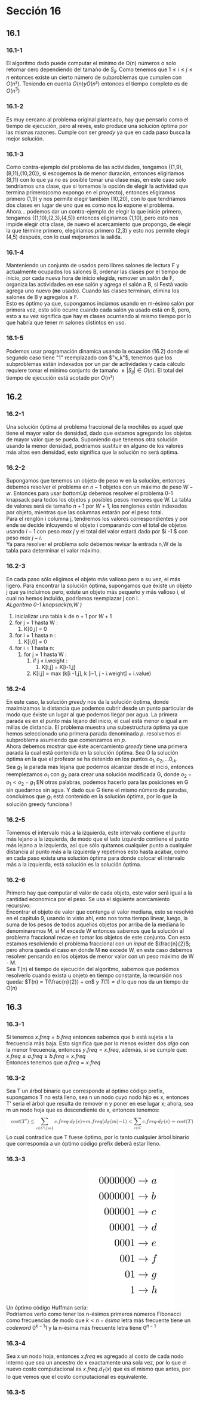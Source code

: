 # Sección 16
## 16.1
### 16.1-1
El algoritmo dado puede computar el mínimo de O(n) números o solo retornar cero dependiendo del tamaño de $S_{ij}$. Como tenemos que $1 \leq i \leq j \leq n$  entonces existe un cierto número de subproblemas que cumplen con $O(n²)$. Teniendo en cuenta $O(n) y O(n²)$ entonces el tiempo completo es de $O(n^3)$

### 16.1-2
Es muy cercano al problema original planteado, hay que pensarlo como el tiempo de ejecución, pero al revés, esto produce una solución óptima por las mismas razones. Cumple con ser _greedy_ ya que en cada paso busca la mejor solución.

### 16.1-3
Como contra-ejemplo del problema de las actividades, tengamos {(1,9),(8,11),(10,20)}, si escogemos la de menor duración, entonces eligiriamos (8,11) con lo que ya no es posible tomar una clase más, en este caso solo tendríamos una clase, que si tomamos la opción de elegir la actividad que termina primero(como expongo en el proyecto), entonces eligiramos primero (1,9) y nos permite elegir también (10,20), con lo que tendríamos dos clases en lugar de uno que es como nos lo expone el problema.  
Ahora... podemos dar un contra-ejemplo de elegir la que inicie primero, tengamos {(1,10),(2,3),(4,5)} entonces eligiriamos (1,10), pero esto nos impide elegir otra clase, de nuevo el acercamiento que propongo, de elegir la que términe primero, elegiriamos primero (2,3) y esto nos permite elegir (4,5) después, con lo cual mejoramos la salida.

### 16.1-4
Manteniendo un conjunto de usados pero libres salones de lectura F y actualmente ocupados los salones B, ordenar las clases por el tiempo de inicio, por cada nueva hora de inicio elegida, remover un salón de F, organiza las actividades en ese salón y agrega el salón a B, si Festá vacío agrega uno nuevo (**no** usado). Cuando las clases terminan, elimina los salones de B y agregalos a F.  
Esto es óptimo ya que, supongamos inciamos usando en m-ésimo salón por primera vez, esto sólo ocurre cuando cada salón ya usado está en B, pero, esto a su vez significa que hay m clases ocurriendo al mismo tiempo por lo que habría que tener m salones distintos en uso.

### 16.1-5
Podemos usar programación dinamica usando la ecuación (16.2) donde el segundo caso tiene "1" reemplazado con $"v_k"$, tenemos que los subproblemas están indexados por un par de actividades y cada cálculo requiere tomar el mínimo conjunto de tamaño $\leq |S_{ij}| \in O(n)$. El total del tiempo de ejecución está acotado por $O(n³)$

## 16.2
### 16.2-1
Una solución óptima al problema fraccional de la mochiles es aquel que tiene el mayor valor de densidad, dado que estamos agregando los objetos de mayor valor que se pueda. Suponiendo que tenemos otra solución usando la menor densidad, podríamos sustituir en alguno de los valores más altos een densidad, esto significa que la solución no será óptima.

### 16.2-2
Supongamos que tenemos un objeto de peso w en la solución, entonces debemos resolver el problema en $n - 1$ objetos con un máximo de peso $W - w$. Entonces para usar _bottomUp_ debemos resolver el problema 0-1 knapsack para todos los objetos y posibles pesos menores que W. La tabla de valores será de tamaño $n+1$ por $W +1$, los renglones están indexados por objeto, mientras que las columnas estarán por el peso total.  
Para el renglón i columna j, tendremos los valores correspondientes y por ende se decide inlcuyendo el objeto i comparando con el total de objetos usando $i -1$ con peso $max~ j$ y el total del valor estará dado por $i -1 $ con peso $max ~ j - i$.  
Ya para resolver el problema solo debemos revisar la entrada n,W de la tabla para determinar el valor máximo.

### 16.2-3
En cada paso sólo eligimos el objeto más valioso pero a su vez, el más ligero. Para encontrar la solución óptima, supongamos que éxiste un objeto j que ya incluímos pero, existe un objeto más pequeño y más valioso i, el cual no hemos incluido, podríamos reemplazar j con i.  
_ALgoritmo 0-1 knapsack(n,W )_
1. inicializar una tabla k de $n+1$ por $W+1$
2. for j = 1 hasta W :
    1. K[0,j] = 0
3. for i = 1 hasta n :
    1. K[i,0] = 0
4. for i = 1 hasta n:
    1. for j = 1 hasta W :
        1. if j < i.weight :
            1. K[i,j] = K[i-1,j]
        2. K[i,j] = max (k[i -1,j], k [i-1, j - i.weight] + i.value)

### 16.2-4
En este caso, la solución _greedy_ nos da la solución óptima, donde maximizamos la distancia que podemos cubrir desde un punto particular de modo que éxiste un lugar al que podemos llegar por agua. La primera parada es en el punto más lejano del inicio, el cual está menor o igual a m millas de distancia. El problema muestra una subestructura óptima ya que hemos seleccionado una primera parada denominada _p_. resolvemos el subproblema asumiendo que comenzamos en _p_.  
Ahora debemos mostrar que éste acercamiento _greedy_ tiene una primera parada la cual está contenida en la solución óptima. Sea O la solución óptima en la que el profesor se ha detenido en los puntos $o_1,o_2,...0,_k$.  
Sea $g_1$ la parada más lejana que podemos alcanzar desde el incio, entonces reemplezamos $o_1$ con $g_2$ para crear una solución modificada G, donde $o_2 - o_1 < o_2 - g_1$ EN otras palabras, podemos hacerlo para las posiciones en G sin quedarnos sin agua.  Y dado que G tiene el mismo número de paradas, concluimos que $g_1$ está contenido en la solución óptima, por lo que la solución greedy funciona !

### 16.2-5
Tomemos el intervalo más a la izquierda, este intervalo contiene el punto más lejano a la izquierda, de modo que el lado izquierdo contiene el punto más lejano a la izquierda, así que sólo quitamos cualquier punto a cualquier distancia al punto más a la izquierda y repetimos esto hasta acabar, como en cada paso exista una solución óptima para donde colocar el intervalo más a la izquierda, está solución es la solución óptima.

### 16.2-6
Primero hay que computar el valor de cada objeto, este valor será igual a la cantidad economica por el peso. Se usa el siguiente acercamiento recursivo:  
Encontrar el objeto de valor que contenga el valor mediana, esto se resolvió en el capitulo 9, usando lo visto ahí, esto nos toma tiempo linear, luego, la suma de los pesos de todos aquellos objetos por arriba de la mediana lo denominaremos M, si M excede W entonces sabemos que la solución al problema fraccional recae en tomar los objetos de este conjunto. Con esto estamos resolviendo el problema fraccional con un _input_ de $\frac{n}{2}$; pero ahora queda el caso en donde M **no** excede W, en este caso debemos resolver pensando en los objetos de menor valor con un peso máximo de W - M.  
Sea T(n) el tiempo de ejecución del algoritmo, sabemos que podemos resolverlo cuando exista u onjeto en tiempo constante, la recursión nos queda: $T(n) = T(\frac{n}{2}) + cn$ y $T(1) = d$ lo que nos da un tiempo de $O(n)$

## 16.3
### 16.3-1
Si tenemos $x.freq = b.freq$ entonces sabemos que b está sujeta a la frecuencia más baja. Esto significa que por lo menos existen dos _algo_ con la menor frecuencia, entonces $y.freq = x.freq$, además, si se cumple que:  
$x.freq \leq a.freq \leq b.freq = x.freq$  
Entonces tenemos que $a.freq = x.freq$

### 16.3-2
Sea T un árbol binario que corresponde al óptimo código prefix, supongamos T no está lleno, sea n un nodo cuyo nodo hijo es x, entonces T' sería el árbol que resulta de remover n y poner en ese lugar x; ahora, sea m un nodo hoja que es descendiente de x, entonces tenemos:  
![sumatoria 16-3-2](../images/16-3-2.png)  
Lo cual contradice que T fuese óptimo, por lo tanto cualquier árbol binario que corresponda a un óptimo código prefix deberá estar lleno.

### 16.3-3
Un óptimo código Huffman sería:
![optimal Huffman code](../images/16-3-3.png)  
Podríamos verlo como tener los n-ésimos primeros números Fibonacci como frecuencias de modo que $k < n-ésima$ letra más frecuente tiene un _codeword_ $0^{k-1}1$ y la n-ésima más frecuente letra tiene $0^{n-1}$

### 16.3-4
Sea x un nodo hoja, entonces $x.freq$ es agregado al costo de cada nodo interno que sea un ancestro de x exactamente una sola vez, por lo que el nuevo costo computacional es $x.freq.d_T(x)$ que es el mismo que antes, por lo que vemos que el costo computacional es equivalente.

### 16.3-5
